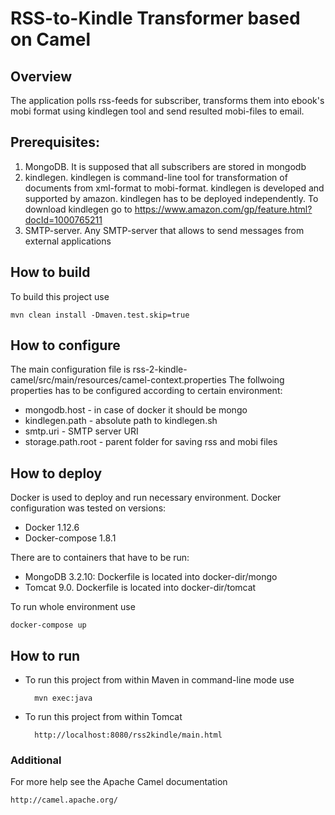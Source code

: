 RSS-to-Kindle Transformer based on Camel
========================================

## Overview
The application polls rss-feeds for subscriber, transforms them into ebook's mobi format using kindlegen tool
and send resulted mobi-files to email.


## Prerequisites:
1. MongoDB. It is supposed that all subscribers are stored in mongodb
2. kindlegen. kindlegen is command-line tool for transformation of documents from xml-format to mobi-format.
kindlegen is developed and supported by amazon.  kindlegen has to be deployed independently. To download kindlegen go to https://www.amazon.com/gp/feature.html?docId=1000765211
3. SMTP-server. Any SMTP-server that allows to send messages from external applications


## How to build
To build this project use

    mvn clean install -Dmaven.test.skip=true


## How to configure
The main configuration file is rss-2-kindle-camel/src/main/resources/camel-context.properties
The follwoing properties has to be configured according to certain environment:
* mongodb.host - in case of docker it should be mongo
* kindlegen.path - absolute path to kindlegen.sh 
* smtp.uri - SMTP server URI
* storage.path.root - parent folder for saving rss and mobi files 


## How to deploy
Docker is used to deploy and run necessary environment. 
Docker configuration was tested on versions:
* Docker 1.12.6
* Docker-compose 1.8.1

There are to containers that have to be run: 
* MongoDB 3.2.10: Dockerfile is located into docker-dir/mongo 
* Tomcat 9.0. Dockerfile is located into docker-dir/tomcat

To run whole environment use

    docker-compose up 

    
## How to run
* To run this project from within Maven in command-line mode use

        mvn exec:java


* To run this project from within Tomcat

        http://localhost:8080/rss2kindle/main.html


### Additional
For more help see the Apache Camel documentation

    http://camel.apache.org/

